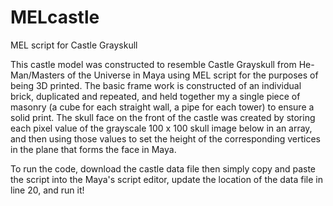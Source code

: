 # MELcastle
MEL script for Castle Grayskull


This castle model was constructed to resemble Castle Grayskull from He-Man/Masters of the Universe in Maya using MEL script for the purposes of being 3D printed.
The basic frame work is constructed of an individual brick, duplicated and repeated, and held together my a single piece of masonry (a cube for each straight wall, a pipe for each tower) to ensure a solid print. 
The skull face on the front of the castle was created by storing each pixel value of the grayscale 100 x 100 skull image below in an array, and then using those values to set the height of the corresponding vertices in the plane that forms the face in Maya. 

To run the code, download the castle data file then simply copy and paste the script into the Maya's script editor, update the location of the data file in line 20, and run it!
